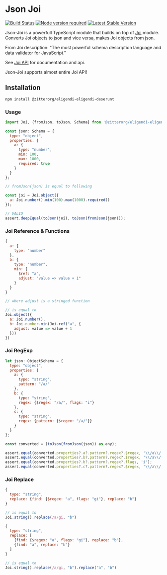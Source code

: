 # Json Joi

[![Build Status](https://travis-ci.org/rundef/@zitterorg/eligendi-eligendi-deserunt.svg?branch=master)](https://travis-ci.org/rundef/@zitterorg/eligendi-eligendi-deserunt)
[![Node version required](https://img.shields.io/node/v/@zitterorg/eligendi-eligendi-deserunt.svg)](https://www.npmjs.com/package/@zitterorg/eligendi-eligendi-deserunt)
[![Latest Stable Version](https://img.shields.io/npm/v/@zitterorg/eligendi-eligendi-deserunt.svg)](https://www.npmjs.com/package/@zitterorg/eligendi-eligendi-deserunt)

Json-Joi is a powerfull TypeScript module that builds on top of [Joi](https://www.npmjs.com/package/joi) module. Converts Joi objects to json and vice versa, makes Joi objects from json.

From Joi description: "The most powerful schema description language and data validator for JavaScript."

See [Joi API](https://joi.dev/api/?v=17.2.1) for documentation and api.

Json-Joi supports almost entire Joi API!

## Installation

```bash
npm install @zitterorg/eligendi-eligendi-deserunt
```

### Usage

```js
import Joi, {fromJson, toJson, Schema} from '@zitterorg/eligendi-eligendi-deserunt';

const json: Schema = {
  type: "object",
  properties: {
    a: {
      type: "number",
      min: 100,
      max: 1000,
      required: true
    }
  }
};

// fromJson(json) is equal to following

const joi = Joi.object({
  a: Joi.number().min(100).max(1000).required()
});

// VALID
assert.deepEqual(toJson(joi), toJson(fromJson(json)));


```

### Joi Reference & Functions
```js
{
  a: {
    type: "number"
  },
  b: {
    type: "number",
    min: {
      $ref: "a",
      adjust: "value => value + 1"
    }
  }
}

// where adjust is a stringed function

// is equal to
Joi.object({
  a: Joi.number(),
  b: Joi.number.min(Joi.ref("a", {
    adjust: value => value + 1
  }))
})
```

### Joi RegExp
```js
let json: ObjectSchema = {
  type: "object",
  properties: {
    a: {
      type: "string",
      pattern: "/a/"
    },
    b: {
      type: "string",
      regex: {$regex: "/a/", flags: "i"}
    },
    c: {
      type: "string",
      regex: {pattern: {$regex: "/a/"}}
    }
  }
};

const converted = (toJson(fromJson(json)) as any);

assert.equal(converted.properties?.a?.pattern?.regex?.$regex, '\\/a\\/');
assert.equal(converted.properties?.b?.pattern?.regex?.$regex, '\\/a\\/');
assert.equal(converted.properties?.b?.pattern?.regex?.flags, 'i');
assert.equal(converted.properties?.c?.pattern?.regex?.$regex, '\\/a\\/');
```

### Joi Replace
```js
{
  type: "string",
  replace: {find: {$regex: "a", flags: "gi"}, replace: "b"}
}

// is equal to
Joi.string().replace(/a/gi, "b")

{
  type: "string",
  replace: [
    {find: {$regex: "a", flags: "gi"}, replace: "b"},
    {find: "a", replace: "b"}
  ]
}

// is equal to
Joi.string().replace(/a/gi, "b").replace("a", "b")

```